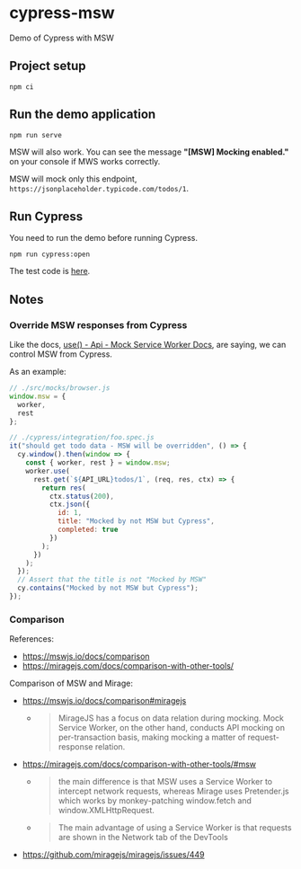 # cypress-msw

Demo of Cypress with MSW

## Project setup

```
npm ci
```

## Run the demo application

```
npm run serve
```

MSW will also work. You can see the message **"[MSW] Mocking enabled."** on your console if MWS works correctly.

MSW will mock only this endpoint, `https://jsonplaceholder.typicode.com/todos/1`.

## Run Cypress

You need to run the demo before running Cypress.

```
npm run cypress:open
```

The test code is [here](./cypress/integration/foo.spec.js).

## Notes

### Override MSW responses from Cypress

Like the docs, [use() - Api - Mock Service Worker Docs](https://mswjs.io/docs/api/setup-worker/use#examples), are saying, we can control MSW from Cypress.

As an example:

```js
// ./src/mocks/browser.js
window.msw = {
  worker,
  rest
};
```

```js
// ./cypress/integration/foo.spec.js
it("should get todo data - MSW will be overridden", () => {
  cy.window().then(window => {
    const { worker, rest } = window.msw;
    worker.use(
      rest.get(`${API_URL}todos/1`, (req, res, ctx) => {
        return res(
          ctx.status(200),
          ctx.json({
            id: 1,
            title: "Mocked by not MSW but Cypress",
            completed: true
          })
        );
      })
    );
  });
  // Assert that the title is not "Mocked by MSW"
  cy.contains("Mocked by not MSW but Cypress");
});
```

### Comparison

References:

- https://mswjs.io/docs/comparison
- https://miragejs.com/docs/comparison-with-other-tools/

Comparison of MSW and Mirage:

- https://mswjs.io/docs/comparison#miragejs
  - > MirageJS has a focus on data relation during mocking. Mock Service Worker, on the other hand, conducts API mocking on per-transaction basis, making mocking a matter of request-response relation.
- https://miragejs.com/docs/comparison-with-other-tools/#msw
  - > the main difference is that MSW uses a Service Worker to intercept network requests, whereas Mirage uses Pretender.js which works by monkey-patching window.fetch and window.XMLHttpRequest.
  - > The main advantage of using a Service Worker is that requests are shown in the Network tab of the DevTools
- https://github.com/miragejs/miragejs/issues/449
